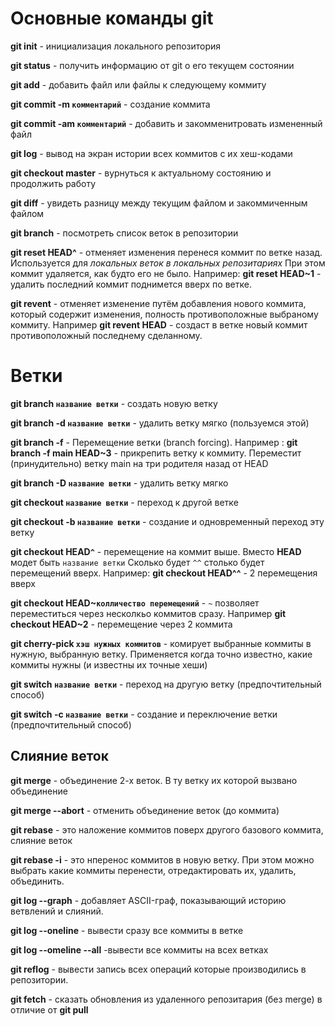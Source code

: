 # Основные команды git

**git init** - инициализация локального репозитория

**git status** - получить информацию от git о его текущем состоянии

**git add** - добавить файл или файлы к следующему коммиту

**git commit -m `комментарий`** - создание коммита

**git commit -am `комментарий`** - добавить и закомменитровать измененный файл

**git log** - вывод на экран истории всех коммитов с их хеш-кодами

**git checkout master** - вурнуться к актуальному состоянию и продолжить работу

**git diff** - увидеть разницу между текущим файлом и закоммиченным файлом

**git branch** - посмотреть список веток в репозитории

**git reset HEAD^** - отменяет изменения перенеся коммит по ветке назад. Используется для _локальных веток в локальных репозитариях_ При этом коммит удаляется, как будто его не было. Например: **git reset HEAD~1** - удалить последний коммит поднимется вверх по ветке.

**git revent** - отменяет изменение путём добавления нового коммита, который содержит изменения, полность противоположные выбраному коммиту. Например **git revent HEAD** - создаст в ветке новый коммит противоположный последнему сделанному.

# Ветки #

**git branch `название ветки`** - создать новую ветку

**git branch -d `название ветки`** - удалить ветку мягко (пользуемся этой)

**git branch -f** - Перемещение ветки (branch forcing). Например : **git branch -f main HEAD~3** - прикрепить ветку к коммиту. Переместит (принудительно) ветку main на три родителя назад от HEAD

**git branch -D `название ветки`** - удалить ветку мягко 

**git checkout `название ветки`** - переход к другой ветке

**git checkout -b `название ветки`** - создание и одновременный переход эту ветку

**git checkout HEAD`^`** - перемещение на коммит выше. Вместо **HEAD** модет быть `название ветки` Сколько будет `^^` столько будет перемещений вверх. Например: **git checkout HEAD^^** - 2 перемещения вверх

**git checkout HEAD~`колличество перемещений`** - `~` позволяет переместиться через несколкьо коммитов сразу. Например **git checkout HEAD~2** - перемещение через 2 коммита

**git cherry-pick `хэш нужных коммитов`** - комирует выбранные коммиты в нужную, выбранную ветку. Применяется когда точно известно, какие коммиты нужны (и известны их точные хеши)

**git switch `название ветки`** - переход на другую ветку (предпочтительный способ) 

**git switch -c `название ветки`** - создание и переключение ветки (предпочтительный способ)

## Слияние веток ##

**git merge** - объединение 2-х веток. В ту ветку их которой вызвано объединение
 
**git merge --abort** - отменить объединение веток (до коммита)

**git rebase** - это наложение коммитов поверх другого базового коммита, слияние веток

**git rebase -i** - это нперенос коммитов в новую ветку. При этом можно выбрать какие коммиты перенести, отредактировать их, удалить, объединить.

**git log --graph** - добавляет ASCII-граф, показывающий историю ветвлений и слияний.

**git log --oneline** - вывести сразу все коммиты в ветке

**git log --omeline --all** -вывести все коммиты на всех ветках

**git reflog** - вывести запись всех операций которые производились в репозитории.

**git fetch** - сказать обновления из удаленного репозитария (без merge) в отличие от **git pull**
